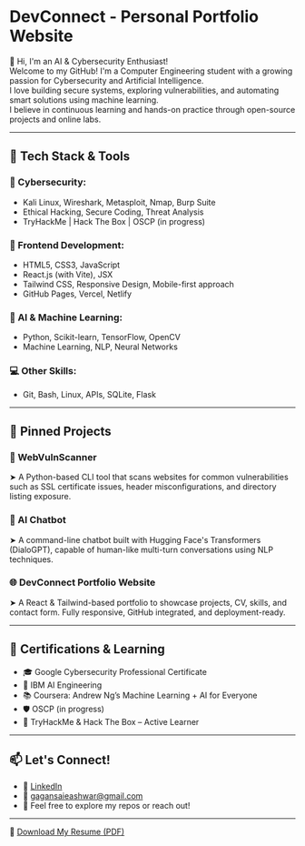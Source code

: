 # DevConnect - Personal Portfolio Website

👋 Hi, I'm an AI & Cybersecurity Enthusiast!  
Welcome to my GitHub! I'm a Computer Engineering student with a growing passion for Cybersecurity and Artificial Intelligence.  
I love building secure systems, exploring vulnerabilities, and automating smart solutions using machine learning.  
I believe in continuous learning and hands-on practice through open-source projects and online labs.

---

## 🧰 Tech Stack & Tools

### 🔐 Cybersecurity:
- Kali Linux, Wireshark, Metasploit, Nmap, Burp Suite  
- Ethical Hacking, Secure Coding, Threat Analysis  
- TryHackMe | Hack The Box | OSCP (in progress)

### 🎨 Frontend Development:
- HTML5, CSS3, JavaScript 
- React.js (with Vite), JSX
- Tailwind CSS, Responsive Design, Mobile-first approach
- GitHub Pages, Vercel, Netlify

### 🤖 AI & Machine Learning:
- Python, Scikit-learn, TensorFlow, OpenCV
- Machine Learning, NLP, Neural Networks

### 💻 Other Skills:
- Git, Bash, Linux, APIs, SQLite, Flask

---

## 📌 Pinned Projects

### 🔎 WebVulnScanner
➤ A Python-based CLI tool that scans websites for common vulnerabilities such as SSL certificate issues, header misconfigurations, and directory listing exposure.

### 💬 AI Chatbot
➤ A command-line chatbot built with Hugging Face's Transformers (DialoGPT), capable of human-like multi-turn conversations using NLP techniques.

### 🌐 DevConnect Portfolio Website
➤ A React & Tailwind-based portfolio to showcase projects, CV, skills, and contact form. Fully responsive, GitHub integrated, and deployment-ready.

---

## 🚀 Certifications & Learning
- 🎓 Google Cybersecurity Professional Certificate  
- 🤖 IBM AI Engineering  
- 📚 Coursera: Andrew Ng’s Machine Learning + AI for Everyone  
- 🛡️ OSCP (in progress)  
- 🧩 TryHackMe & Hack The Box – Active Learner  

---

## 📫 Let's Connect!
- 💼 [LinkedIn](https://linkedin.com/in/gagansaieashwar)  
- 📨 gagansaieashwar@gmail.com  
- 💬 Feel free to explore my repos or reach out!

---

📄 [Download My Resume (PDF)](./public/Gagan_Sai_Eashwar_CV.pdf)
